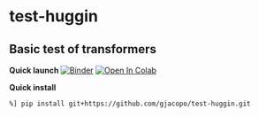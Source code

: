 test-huggin
===========

Basic test of transformers
---

**Quick launch**
[![Binder](https://mybinder.org/badge_logo.svg)](http://mybinder.org/v2/gh/gjacopo/test-huggin/b15a705b118ca0dd1d6befdbe06013830671b461?filepath=notebooks/dummy.ipynb)
[![Open In Colab](https://colab.research.google.com/assets/colab-badge.svg)](https://colab.research.google.com/github/gjacopo/test-huggin/blob/master/notebooks/dummy.ipynb)

**Quick install**

```bash
%] pip install git+https://github.com/gjacopo/test-huggin.git 
```
